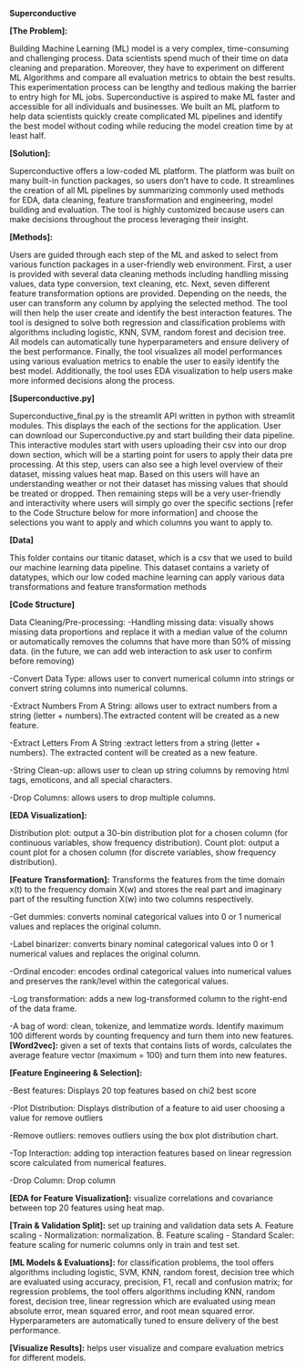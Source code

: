 **Superconductive**

**[The Problem]:**

Building Machine Learning (ML) model is a very complex, time-consuming and challenging process. Data scientists spend much of their time on data cleaning and preparation. Moreover, they have to experiment on different ML Algorithms and compare all evaluation metrics to obtain the best results. This experimentation process can be lengthy and tedious making the barrier to entry high for ML jobs. Superconductive is aspired to make ML faster and accessible for all individuals and businesses. We built an ML platform to help data scientists quickly create complicated ML pipelines and identify the best model without coding while reducing the model creation time by at least half.  

**[Solution]:**

Superconductive offers a low-coded ML platform. The platform was built on many built-in function packages, so users don’t have to code. It streamlines the creation of all ML pipelines by summarizing commonly used methods for EDA, data cleaning, feature transformation and engineering, model building and evaluation. The tool is highly customized because users can make decisions throughout the process leveraging their insight. 

**[Methods]:**

Users are guided through each step of the ML and asked to select from various function packages in a user-friendly web environment. First, a user is provided with several data cleaning methods including handling missing values, data type conversion, text cleaning, etc. Next, seven different feature transformation options are provided. Depending on the needs, the user can transform any column by applying the selected method. The tool will then help the user create and identify the best interaction features. The tool is designed to solve both regression and classification problems with algorithms including logistic, KNN, SVM, random forest and decision tree. All models can automatically tune hyperparameters and ensure delivery of the best performance. Finally, the tool visualizes all model performances using various evaluation metrics to enable the user to easily identify the best model. Additionally, the tool uses EDA visualization to help users make more informed decisions along the process. 

**[Superconductive.py]**

Superconductive_final.py is the streamlit API written in python with streamlit modules. This displays the each of the sections for the application. User can download our Superconductive.py and start building their data pipeline. This interactive modules start with users uploading their csv into our drop down section, which will be a starting point for users to apply their data pre processing. At this step, users can also see a high level overview of their dataset, missing values heat map. Based on this users will have an understanding weather or not their dataset has missing values that should be treated or dropped. Then remaining steps will be a very user-friendly and interactivity where users will simply go over the specific sections [refer to the Code Structure below for more information] and choose the selections you want to apply and which columns you want to apply to. 

**[Data]**

This folder contains our titanic dataset, which is a csv that we used to build our machine learning data pipeline. This dataset contains a variety of datatypes, which our low coded machine learning can apply various data transformations and feature transformation methods

**[Code Structure]**

Data Cleaning/Pre-processing: 
-Handling missing data: visually shows missing data proportions and replace it with a median value of the column or automatically removes the columns that have more than 50% of missing data. (in the future, we can add web interaction to ask user to confirm before removing)

-Convert Data Type: allows user to convert numerical column into strings or convert string columns into numerical columns.

-Extract Numbers From A String: allows user to extract numbers from a string (letter + numbers).The extracted content will be created as a new feature. 

-Extract Letters From A String :extract letters from a string (letter + numbers). The extracted content will be created as a new feature. 

-String Clean-up: allows user to clean up string columns by removing html tags, emoticons, and all special characters. 

-Drop Columns: allows users to drop multiple columns. 

**[EDA Visualization]:**

 Distribution plot: output a 30-bin distribution plot for a chosen column (for continuous variables, show frequency distribution).
 Count plot: output a count plot for a chosen column (for discrete variables, show frequency distribution).

**[Feature Transformation]:**
Transforms the features from the time domain x(t) to the frequency domain X(w) and stores the real part and imaginary part of the resulting function X(w) into two columns respectively.

-Get dummies: converts nominal categorical values into 0 or 1 numerical values and replaces the original column. 

-Label binarizer: converts binary nominal categorical values into 0 or 1 numerical values and replaces the original column.

-Ordinal encoder: encodes ordinal categorical values into numerical values and preserves the rank/level within the categorical values.

-Log transformation: adds a new log-transformed column to the right-end of the data frame.

-A bag of word: clean, tokenize, and lemmatize words. Identify maximum 100 different words by counting frequency and turn them into new features.  
**[Word2vec]:** given a set of texts that contains lists of words, calculates the average feature vector (maximum = 100) and turn them into new features. 

**[Feature Engineering & Selection]:**

-Best features:  Displays 20 top features based on chi2 best score

-Plot Distribution: Displays distribution of a feature to aid user choosing a value for remove outliers

-Remove outliers: removes outliers using the box plot distribution chart.

-Top Interaction: adding top interaction features based on linear regression score calculated from numerical features.

-Drop Column: Drop column

**[EDA for Feature Visualization]:** visualize correlations and covariance between top 20 features using heat map.

**[Train & Validation Split]:** set up training and validation data sets
A.  Feature scaling - Normalization: normalization.
B.  Feature scaling - Standard Scaler: feature scaling for numeric columns only in train and test set.

**[ML Models & Evaluations]:**
for classification problems, the tool offers algorithms including logistic, SVM, KNN, random forest, decision tree which are evaluated using accuracy, precision, F1, recall and confusion matrix; for regression problems, the tool offers algorithms including KNN, random forest, decision tree, linear regression which are evaluated using mean absolute error, mean squared error, and root mean squared error. Hyperparameters are automatically tuned to ensure delivery of the best performance.

**[Visualize Results]:**
helps user visualize and compare evaluation metrics for different models. 
